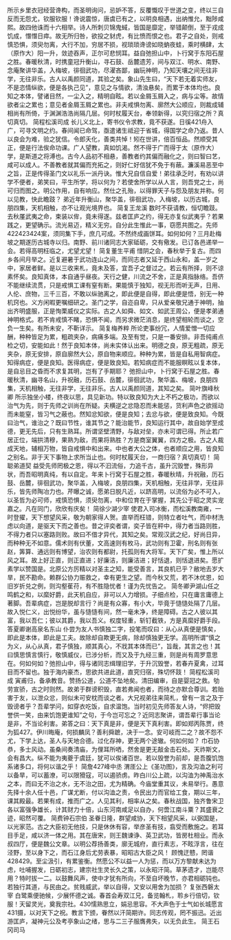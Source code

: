 <!-- { "loadSidebar": true } -->
所示乡里衣冠经营谗构，而圣明询问，忌妒不答，反覆慨叹于世道之变，终以三自反而无怨尤，钦服钦服！谗说震惊，唐虞已有之，以明良相遇，出纳惟允，黜陟咸熙。故四他诛而十六相举。诗人所刺贝锦鬼蜮，皆国是靡定，举错颠倒，至于戎成饥成，憯憯日瘁。故无所归咎，欲投之豺虎，有比愤而恨之也。君子之自处，则戒慎恐惧，须臾勿离，大行不加，穷居不损，视琐琐谗谤如晓蚋夜蛙，乘时横肆，太（原作大）阳一升，敛迹吞声，正尔可悲悯耳。益自弛担山中，卜行窝于东阳石屋之胜。春暖秋清，时携童冠升衡山，寻石鼓、岳麓遗芳，间与双江、明水、南野、念庵聚讲华盖，入梅坡，徘徊武功，尽濯吝鄙，幽玩神明，乃知天壤之间无往非学，无往非乐。古人以禹颜同道，其验之矣。象山先生曰，“天下若无着实师友，不是恣情纵欲，便是各执己见”，意见之与情欲，清浊悬矣，而累于本体均也。良知之本体，譬诸目然，一尘入之，精明自眩。若以金屑玉屑入之，病与尘等。故情欲者尘之累也；意见者金屑玉屑之累也。非夫戒惧勿离、廓然大公顺应，则裁成辅相尚有所倚，于渊渊浩浩尚隔几层。何时杖履天台，奉领新得，以究归宿之所？真切真切。
简程松溪司成
长儿义北上，寄书仪令求教，竟不获遂。日徯421舟入广，可寻文明之约。春间闻已命驾，亟遣诸生祗迎于省城，得国学之命乃返。昔人以良会为难，验之犹信。令郎夭化，善类共悼！矧在世讲，倍百恒品。然顺受其正，便是行法俟命功课。广人望教，真如饥渴。然不得于广而得于太（原作大）学，是斯道之将溥也。古今人品初不相悬，善教者约其偏而融化之，则曰智曰艺，咸可以成人。不善教者就其偏而充拓之，则好仁好信犹不免于有蔽。濂溪易恶至中之旨，正是传得圣门文以礼乐一派丹诀。惟大兄自信自爱！弟往承乏时，有劝以讲学不便者，弟笑曰，平生所学，将以何为？若使舍所学以从人言，则吾党之士，尚可归而图之。明公作用，自有响应。然仕之孔殆，以得罪天子与怨及朋友并称。何以见教，快此瞻跂？
弟近年升衡山，聚华盖，徘徊武功，入梅坡，以历古城，良朋四集，天机相触，亦不让观光境界也。
简复王龙溪
数时不获请教，恒切瞻跂。去秋厪武夷之命，束装以侔，竟未得遂。兹者匡庐之约，得无亦复似武夷乎？若果践之，更望确示。流光易迈，精义无穷。自分此生惟此一事，窃愿共图之。先师422423424案，须同集下手，庶几可成。不然终成画饼耳。如何如何？三月赴梅坡之期遂历古城寺以归。南野、前川诸同志大家砥砺，交有儆发。已订各邑递举一会。若得高明枉临之，尤望尤望！
简复董生平甫
惜阴之会，春秋举于复古。而四乡各间月举之。近复避暑于武功连山之间，而同志者又延于西山永和，盖一岁之中，家居者鲜。是以三收来札，竟未及答，宜吾子之督过之。若云有所择，则不谅素怀矣。良知真体，本自通乎昼夜。天行之健，川流之不舍，正是真指脉络。吾侪不能继续流贯，只是戒惧工课有窒有断。果能慎于独知，视无形而听无声，日用、人伦、庶物，三千三百，不敢以纵驰离之，即此便是自得，即此便是悟，别无一种机窍也。义方闲暇更嘱细研之。圣门之学，自迩自卑，只从爱亲敬兄通于神明，抽出齐明盛服，正是恂栗威仪之实际。古之人如舜、如文、如武王周公，便是孝弟通神明格式。若不肯戒慎不睹，恐惧不闻，而另求微茫消息，是终望相轮而谈之，空负一生矣。有所未安，不靳详示。
简复梅养粹
所论吏事纷冗，人情爱憎一切应酬，种种皆足为累，粗疏夹杂，病痛多端。及至有觉，只是一番安排。非吾纯甫点检之切，安能如此！然于良知本体，尚未实体认出来。明德之良，原无粗疏，原无夹杂，原无安排，原自廓然大公，原自物来顺应。种种为累，皆是自私用智病症。知得病症，便是良知。医得病症，便是致良知。若知病症而不能服瞑眩以复本体，是自忌目之昏而不求复其明，岂有了手期耶？
弛担山中，卜行窝于石屋之胜。春暖秋清，幽寻名山，升祝融，历石鼓、岳麓，徘徊武功，聚华盖、梅坡，良朋四集，天机相触，无往非学，无往非乐。古人以禹颜同道，其知之矣。
简叶旗峰秋卿
所示独坐小楼，终夜以思，具见新功。特以致良知为大上不朽之极功，而欲以治气为先，则于先师之训尚在所疑。夫横逆之忿隐忍而未能惩，货利声色之欲摇动而未能窒，皆习气之蔽也。然知忿知欲，便是良知；去忿与欲，便是致良知。今既曰治气，谁治之？既曰节性，谁其节之？能治能节，良知运行其中，故自始学至成德，更无先后，只有生熟耳。所谓坚壁清野，与敌对垒，亦未可谓已得。所止若广居正位，端拱清穆，果熟为敌，而果将熟胜？方是商室翼翼，四方之极。古之人裁成天地，辅相万物，皆自戒惧中和出来。中也者大公之体，也者顺应之用，皆良知之别名。非于天下事物上求所当止也。何时杖履天台，一商归宿？真切真切！
简聪弟道契
益受先师罔极之恩，得以不汩流俗，力追千古，虽升沉毁誉，殊形异状，而吾昭明真纯，有以自定。年来卜行窝于石屋之胜，春暖秋晴，升祝融，历石鼓、岳麓，徘徊武功，聚华盖，入梅坡，良朋四集，天机相触，无往非学，无往非乐，皆先师陶冶力也。芹曝之诚，愿弟日脱凡近，以跻高明，以流俗为必不可入，以圣哲为必可师，戒慎恐惧，须臾勿离，中和位育在于掌握，其先公于昭之灵实宠嘉之。凡在同门，欣欣有庆矣！
简徐少湖少宰
使君入司冰衡，而松溪教南雍，一时登擢，天下想望风采，敬为朝家得人贺。直举而枉错，则特立者吐气，而中材洗虑以向道，是驱天下而之善也。昔之评奕者谓，奕子皆在秤中，得力者当路则胜，不得力者只以塞路则败。故曰不借才异代，其知之矣。常观汉武之纪，好尚日异，而种种无不如意。儒术则有伏董，文高速则有枚马，武功则有卫霍，刑名则有张赵，筭算、通远则有博望，治农则有都尉，托孤则有大将军。天下广矣，惟上所以风之耳。故上好正直，则正直进；好廉洁，则廉洁进；好恬退，则恬退进矣。愿扩素学以赞国是。北原公方厉精以对圣主之知，能受善言，其良机已乎？敝地去岁大旱，民不勘命。赖群公协力赈救之，幸有更生之望。而今秋又荒，若不沐优恩，如旧岁折兑之例，则沟壑萑苻，有不胜隐忧者！谨为先忧告之。
简冬卿尹湖山任之
鸣鹤之和，以縻好爵，此天机自应，非可以人力增损。子细点检，只在庸言庸德上著脚。吾辈病症，岂是脱却言行？尚是有众寡，有小大，毕竟于慥慥处隔了几层。故入悦仁义，出悦纷华，虽与慥慥有间，然一毫未净，终是障碍。古之人彼以其富，我以吾仁；彼以其爵，我以吾义。权度轻重，斩钉截铁，方是真縻好爵手段。
答夏卿谢高泉名东山
仆尝为友人书慎独二字，投笔而叹曰：从心从真便是慎矣，即此是本体，即此是工夫。故除却自欺更无病，除却慎独更无学。高明所谓“慎之为义，从心从真，君子慎独，顺其真心，不戕其本体而已”，旨哉，其言之也！其曰慎思慎言慎行，敬慎威仪，已涉分析，而又及于九经三重，则是尚有周罗意思在。何如何如？弛担山中，得与诸同志缉理旧学，于升沉毁誉，若春卉夏禽，过耳目而不留也。独于海内豪杰，思欲共进此道，直究归宿，殊切怀跂！
简程松溪司成
寅甫归，备承教音。赞扬公道，公道不坠地矣。清田编审，自是婴冠之救。劬劳宣骄，古之时则然。故弟于群谤积毁，直若弗闻也者，而待之亦默合尊训。若贻害于友，以泄众忿，则似未可安枕而谈之者。大兄视弟往来简札，曾有一言之及于毁谤者乎？吾辈学问，如穿衣吃饭，自求温饱。当时初见先师答友人诗，“侭把毁誉供一笑，由来饥饱更谁知”之句，于今岂可忘之？近同志聚讲，谓吾辈行事当论是非，不当论利害。弟答之曰：天下真是非，便是天下真利害。即如郑丙陈贾，终为狐427。伊川晦庵，何损麟凤？善利舜蹠，决于一念。安可岐而二之？故不怨不尤，下学上达，圣人与天地合德。过化存神，更无两个途辙。何如何如？
巾石协恭，多士风动。虽桑间奏清庙，为俚耳所哂，然舍是更无敲金击石处。天祚斯文，会有昌大。纵不能为夷夔于虞廷，犹可以俟诸百世。若以毁誉为前却，是吾腹饥饱系诸多口，将何以谐之乎！
简詹427峰中丞
渭厓公上《圣功图》，言及沟洫之利可以备旱，可以蓄潦，可以限猾寇，可以遏骄虏。昨白川公上疏，以沟洫为神禹治水之本，而曰无不治之水，无不治之田，尤为精确。今庙堂重其议，未易举行。愚意先择十余人任十邑，广谋尤断，付以沟洫之责，令民出力而官给工食，期以三年，课其殿最。若果有成，推而广之。人见其利，相率从之矣。春秋战国，独齐鲁宋卫各以富强争雄长，计其财力十倍，山东河南咸足以自办，何啻江南斗粟？其盛衰之迹，昭然可覆。
简费钟石宗伯
圣眷日隆，群望咸协，天下相望风采，以弼国是，以光家范。古之大臣初无他技，只是休休有容，举彦圣有技，翕受而敷施之。若耳目手足，咸以济一体之用。其在唐宋，则王魏谏诤、英卫武功，皆房杜相业。而永叔四厅，便是魏公文章。以明公荐扬善类，廓无城府，直行素志，不眩浮言，往在泾野，至以身下之，而石江身后尤劳表暴，昭昭古大臣之风！
顾愧迂戆，罔谐428429。至尘汲引，有累鉴衡。然愿公不以益一人为惩，而以万方黎献未达为虑，吐哺握发，日砺初志，建宗社生灵长久之策，以永昭汗简。草茅遗才，岂能尽用？特时拔一二。以鼓舞风声，使中才犹有所向，不至自坏晚节，亦君相砺钝也。若独行其道，与民由之。贫贱威武，举以自得，又安以用舍为加损？
复张西磐太宰
白鹭乘便驰候，少展怀德之诚。春首会寿双江兄，备览翰札，聆乡行倍切，钦服！天留灵光，奠我宗社。430懦熟思立，娟忌思容。不大声色于士气如长城愿言431摄，以对天下之祝。教言下颁，眷然以汗简期许。同志传观，罔不振迅。近出游匡庐，凝神元公及考亭象山之绪，思与二三子服膺弗失，以无负此生。
简王石冈司马
